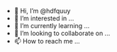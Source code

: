 - 👋 Hi, I’m @hdfquuy
- 👀 I’m interested in ...
- 🌱 I’m currently learning ...
- 💞️ I’m looking to collaborate on ...
- 📫 How to reach me ...

<!---
hdfquuy/hdfquuy is a ✨ special ✨ repository because its `README.md` (this file) appears on your GitHub profile.
You can click the Preview link to take a look at your changes.
--->
